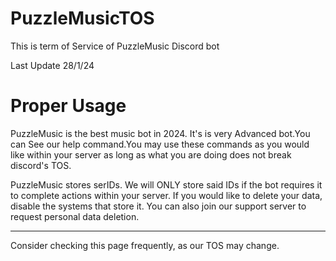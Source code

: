 # PuzzleMusicTOS
This is term of Service of PuzzleMusic Discord bot

Last Update 28/1/24

# Proper Usage

PuzzleMusic is the best music bot in 2024. It's is very Advanced bot.You can See our help command.You may use these commands as you would like within your server as long as what you are doing does not break discord's TOS.

PuzzleMusic stores serIDs. We will ONLY store said IDs if the bot requires it to complete actions within your server. If you would like to delete your data, disable the systems that store it. You can also join our support server to request personal data deletion.

---

Consider checking this page frequently, as our TOS may change.
